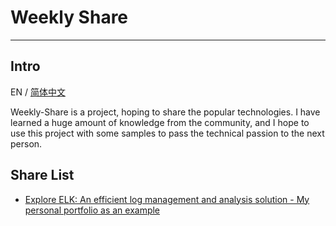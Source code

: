 # Weekly Share

---

## Intro

EN / [简体中文](./README-CN.md)

Weekly-Share is a project, hoping to share the popular technologies. I have learned a huge amount of knowledge from the community, and I hope to use this project with some samples to pass the technical passion to the next person.

## Share List

- [Explore ELK: An efficient log management and analysis solution - My personal portfolio as an example](./share-1/ELK-EN.md)
